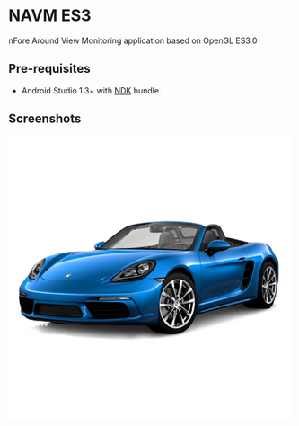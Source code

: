 NAVM ES3
=========
nFore Around View Monitoring application based on OpenGL ES3.0

Pre-requisites
--------------
- Android Studio 1.3+ with [NDK](https://developer.android.com/ndk/) bundle.

Screenshots
-----------
![screenshot](screenshot.png)


